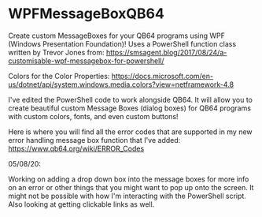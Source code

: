 # WPFMessageBoxQB64
Create custom MessageBoxes for your QB64 programs using WPF (Windows Presentation Foundation)!
Uses a PowerShell function class written by Trevor Jones from:
https://smsagent.blog/2017/08/24/a-customisable-wpf-messagebox-for-powershell/

Colors for the Color Properties:
https://docs.microsoft.com/en-us/dotnet/api/system.windows.media.colors?view=netframework-4.8

I've edited the PowerShell code to work alongside QB64. It will allow you to create beautiful custom Message Boxes (dialog boxes) for QB64 programs with custom colors, fonts, and even custom buttons!

Here is where you will find all the error codes that are supported in my new error handling message box function that I've added:
https://www.qb64.org/wiki/ERROR_Codes

05/08/20:

Working on adding a drop down box into the message boxes for more info on an error or other things that you might want to pop up onto the screen. It might not be possible with how I'm interacting with the PowerShell script. Also looking at getting clickable links as well.
